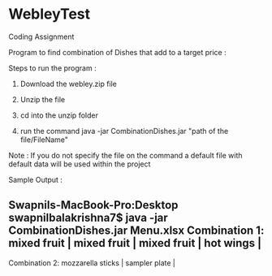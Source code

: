 # WebleyTest
Coding Assignment

Program to find combination of Dishes that add to a target price :

Steps to run the program :

1) Download the webley.zip file

2) Unzip the file 

3) cd into the unzip folder 

4) run the command  java -jar CombinationDishes.jar "path of the file/FileName"

Note : If you do not specify the file on the command a default file with default data will be used within the project


Sample Output :

Swapnils-MacBook-Pro:Desktop swapnilbalakrishna7$ java -jar CombinationDishes.jar Menu.xlsx 
Combination 1: mixed fruit | mixed fruit | mixed fruit | hot wings | 
--------------------------------------------------------------------
Combination 2: mozzarella sticks | sampler plate | 
